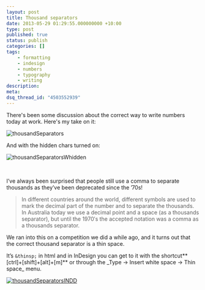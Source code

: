 ```yaml
---
layout: post
title: Thousand separators
date: 2013-05-29 01:29:55.000000000 +10:00
type: post
published: true
status: publish
categories: []
tags:
    - formatting
    - indesign
    - numbers
    - typography
    - writing
description:
meta:
dsq_thread_id: "4503552939"
---
```


<p>There's been some discussion about the correct way to write numbers today at work. Here's my take on it:</p>
<p><img class="alignnone size-full wp-image-1384" alt="thousandSeparators" src="{{ site.baseurl }}/assets/thousandSeparators.png" /></p>
<p>And with the hidden chars turned on:</p>
<p><img class="alignnone size-large wp-image-1386" alt="thousandSeparatorsWhidden" src="{{ site.baseurl }}/assets/thousandSeparatorsWhidden.png" /></p>
<p>&nbsp;</p>
<p>I’ve always been surprised that people still use a comma to separate thousands as they’ve been deprecated since the ’70s!</p>
<blockquote cite="http://extranet.edfac.unimelb.edu.au/DSME/decimals/SLIMversion/backinfo/overseas.shtml"><p>In different countries around the world, different symbols are used to mark the decimal part of the number and to separate the thousands. In Australia today we use a decimal point and a space (as a thousands separator), but until the 1970′s the accepted notation was a comma as a thousands separator.</p>
</blockquote>
<p>We ran into this on a competition we did a while ago, and it turns out that the correct thousand separator is a thin space.</p>
<p> It’s <code>&amp;thinsp;</code> in html and in InDesign you can get to it with the shortcut** [ctrl]+[shift]+[alt]+[m]** or through the _Type → Insert white space → Thin space_ menu.</p>
<p><a href="/wordpress/wp-content/uploads/2013/05/thousandSeparatorsINDD.png"><img class="alignnone size-large wp-image-1385" alt="thousandSeparatorsINDD" src="{{ site.baseurl }}/assets/thousandSeparatorsINDD.png" /></a></p>
